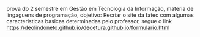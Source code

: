 prova do 2 semestre em Gestão em Tecnologia da Informação, materia de lingaguens de programação, objetivo: Recriar o site da fatec com algumas caracteristicas basicas determinadas pelo professor, segue o link
https://deolindoneto.github.io/deoetura.github.io/formulario.html 
